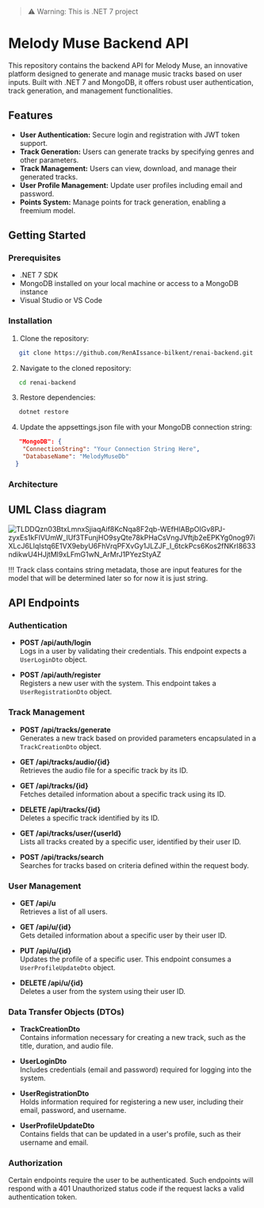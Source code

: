 > ⚠️ Warning: This is .NET 7 project

# Melody Muse Backend API

This repository contains the backend API for Melody Muse, an innovative platform designed to generate and manage music tracks based on user inputs. Built with .NET 7 and MongoDB, it offers robust user authentication, track generation, and management functionalities.

## Features

- **User Authentication:** Secure login and registration with JWT token support.
- **Track Generation:** Users can generate tracks by specifying genres and other parameters.
- **Track Management:** Users can view, download, and manage their generated tracks.
- **User Profile Management:** Update user profiles including email and password.
- **Points System:** Manage points for track generation, enabling a freemium model.

## Getting Started

### Prerequisites

- .NET 7 SDK
- MongoDB installed on your local machine or access to a MongoDB instance
- Visual Studio or VS Code

### Installation

1. Clone the repository:

```bash
   git clone https://github.com/RenAIssance-bilkent/renai-backend.git
```
2. Navigate to the cloned repository:
```bash
   cd renai-backend
```
3. Restore dependencies:
```bash
   dotnet restore
```
4. Update the appsettings.json file with your MongoDB connection string:
```json
   "MongoDB": {
    "ConnectionString": "Your Connection String Here",
    "DatabaseName": "MelodyMuseDb"
  }
```

### Architecture
## UML Class diagram
![TLDDQzn03BtxLmnxSjiaqAif8KcNqa8F2qb-WEfHlABpOIGv8PJ-zyxEs1kFIVUmW_IUf3TFunjHO9syQte78kPHaCsVngJVftjb2eEPKYg0nog97iXLcJ6LlqIstq6E1VX9ebyU6FhVrqPFXvGy1JLZJF_I_6tckPcs6Kos2fNKrI8633ndikwU4HJjtMl9xLFmG1wN_ArMrJ1PYezStyAZ](https://github.com/RenAIssance-bilkent/renai-backend/assets/33938205/7783e849-92e7-40e4-b731-d0c79fc31bb7)

!!! Track class contains string metadata, those are input features for the model that will be determined later so for now it is just string.
## API Endpoints

### Authentication

- **POST /api/auth/login**  
  Logs in a user by validating their credentials. This endpoint expects a `UserLoginDto` object.

- **POST /api/auth/register**  
  Registers a new user with the system. This endpoint takes a `UserRegistrationDto` object.

### Track Management

- **POST /api/tracks/generate**  
  Generates a new track based on provided parameters encapsulated in a `TrackCreationDto` object.

- **GET /api/tracks/audio/{id}**  
  Retrieves the audio file for a specific track by its ID.

- **GET /api/tracks/{id}**  
  Fetches detailed information about a specific track using its ID.

- **DELETE /api/tracks/{id}**  
  Deletes a specific track identified by its ID.

- **GET /api/tracks/user/{userId}**  
  Lists all tracks created by a specific user, identified by their user ID.

- **POST /api/tracks/search**  
  Searches for tracks based on criteria defined within the request body.

### User Management

- **GET /api/u**  
  Retrieves a list of all users.

- **GET /api/u/{id}**  
  Gets detailed information about a specific user by their user ID.

- **PUT /api/u/{id}**  
  Updates the profile of a specific user. This endpoint consumes a `UserProfileUpdateDto` object.

- **DELETE /api/u/{id}**  
  Deletes a user from the system using their user ID.

### Data Transfer Objects (DTOs)

- **TrackCreationDto**  
  Contains information necessary for creating a new track, such as the title, duration, and audio file.

- **UserLoginDto**  
  Includes credentials (email and password) required for logging into the system.

- **UserRegistrationDto**  
  Holds information required for registering a new user, including their email, password, and username.

- **UserProfileUpdateDto**  
  Contains fields that can be updated in a user's profile, such as their username and email.

### Authorization

Certain endpoints require the user to be authenticated. Such endpoints will respond with a 401 Unauthorized status code if the request lacks a valid authentication token.


